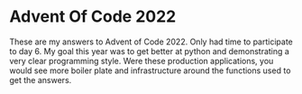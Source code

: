 # Advent Of Code 2022

These are my answers to Advent of Code 2022. Only had time to participate to day 6. My goal this year was to get better at python and demonstrating a very clear programming style. Were these production applications, you would see more boiler plate and infrastructure around the functions used to get the answers.
